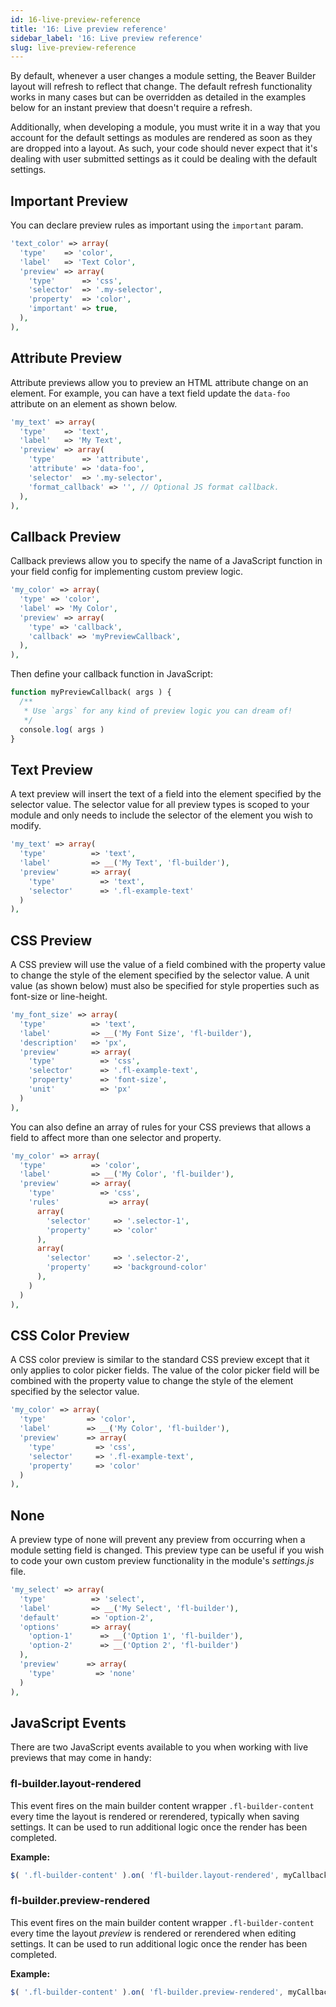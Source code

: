 ```yaml
---
id: 16-live-preview-reference
title: '16: Live preview reference'
sidebar_label: '16: Live preview reference'
slug: live-preview-reference
---
```


By default, whenever a user changes a module setting, the Beaver Builder
layout will refresh to reflect that change. The default refresh functionality
works in many cases but can be overridden as detailed in the examples below
for an instant preview that doesn't require a refresh.

Additionally, when developing a module, you must write it in a way that you
account for the default settings as modules are rendered as soon as they are
dropped into a layout. As such, your code should never expect that it's
dealing with user submitted settings as it could be dealing with the default
settings.

## Important Preview

You can declare preview rules as important using the `important` param.

```php
'text_color' => array(
  'type'    => 'color',
  'label'   => 'Text Color',
  'preview' => array(
    'type'	    => 'css',
    'selector'  => '.my-selector',
    'property'  => 'color',
    'important' => true,
  ),
),
```

## Attribute Preview

Attribute previews allow you to preview an HTML attribute change on an
element. For example, you can have a text field update the `data-foo`
attribute on an element as shown below.

```php
'my_text' => array(
  'type'    => 'text',
  'label'   => 'My Text',
  'preview' => array(
    'type'	    => 'attribute',
    'attribute' => 'data-foo',
    'selector'  => '.my-selector',
    'format_callback' => '', // Optional JS format callback.
  ),
),
```

## Callback Preview

Callback previews allow you to specify the name of a JavaScript function in
your field config for implementing custom preview logic.

```php
'my_color' => array(
  'type' => 'color',
  'label' => 'My Color',
  'preview' => array(
    'type' => 'callback',
    'callback' => 'myPreviewCallback',
  ),
),
```

Then define your callback function in JavaScript:

```php
function myPreviewCallback( args ) {
  /**
   * Use `args` for any kind of preview logic you can dream of!
   */
  console.log( args )
}
```

## Text Preview

A text preview will insert the text of a field into the element specified by
the selector value. The selector value for all preview types is scoped to your
module and only needs to include the selector of the element you wish to
modify.

```php
'my_text' => array(
  'type'          => 'text',
  'label'         => __('My Text', 'fl-builder'),
  'preview'       => array(
    'type'          => 'text',
    'selector'      => '.fl-example-text'
  )
),
```

## CSS Preview

A CSS preview will use the value of a field combined with the property value
to change the style of the element specified by the selector value. A unit
value (as shown below) must also be specified for style properties such as
font-size or line-height.

```php
'my_font_size' => array(
  'type'          => 'text',
  'label'         => __('My Font Size', 'fl-builder'),
  'description'   => 'px',
  'preview'       => array(
    'type'          => 'css',
    'selector'      => '.fl-example-text',
    'property'      => 'font-size',
    'unit'          => 'px'
  )
),
```

You can also define an array of rules for your CSS previews that allows a
field to affect more than one selector and property.

```php
'my_color' => array(
  'type'          => 'color',
  'label'         => __('My Color', 'fl-builder'),
  'preview'       => array(
    'type'          => 'css',
    'rules'           => array(
      array(
        'selector'     => '.selector-1',
        'property'     => 'color'
      ),
      array(
        'selector'     => '.selector-2',
        'property'     => 'background-color'
      ),   
    )
  )
),
```

## CSS Color Preview

A CSS color preview is similar to the standard CSS preview except that it only
applies to color picker fields. The value of the color picker field will be
combined with the property value to change the style of the element specified
by the selector value.

```php
'my_color' => array(
  'type'         => 'color',
  'label'        => __('My Color', 'fl-builder'),
  'preview'      => array(
    'type'         => 'css',
    'selector'     => '.fl-example-text',
    'property'     => 'color'
  )
),
```

## None

A preview type of none will prevent any preview from occurring when a module
setting field is changed. This preview type can be useful if you wish to code
your own custom preview functionality in the module's _settings.js_ file.

```php
'my_select' => array(
  'type'          => 'select',
  'label'         => __('My Select', 'fl-builder'),
  'default'       => 'option-2',
  'options'       => array(
    'option-1'      => __('Option 1', 'fl-builder'),
    'option-2'      => __('Option 2', 'fl-builder')
  ),
  'preview'      => array(
    'type'         => 'none'
  )
),
```

## JavaScript Events

There are two JavaScript events available to you when working with live
previews that may come in handy:

### fl-builder.layout-rendered  
This event fires on the main builder content wrapper `.fl-builder-content`
every time the layout is rendered or rerendered, typically when saving
settings. It can be used to run additional logic once the render has been
completed.

**Example:**

```js
$( '.fl-builder-content' ).on( 'fl-builder.layout-rendered', myCallbackFunction );
```

### fl-builder.preview-rendered  
This event fires on the main builder content wrapper `.fl-builder-content`
every time the layout _preview_ is rendered or rerendered when editing
settings. It can be used to run additional logic once the render has been
completed.

**Example:**

```js
$( '.fl-builder-content' ).on( 'fl-builder.preview-rendered', myCallbackFunction );
```

